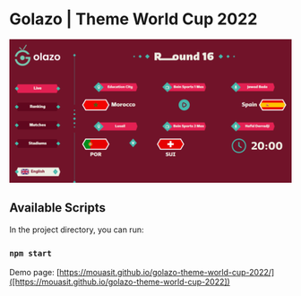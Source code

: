 # Golazo | Theme World Cup 2022

![live-preview](./src/assets/preview.png)

## Available Scripts

In the project directory, you can run:

### `npm start`

Demo page: [https://mouasit.github.io/golazo-theme-world-cup-2022/]([https://mouasit.github.io/golazo-theme-world-cup-2022])
